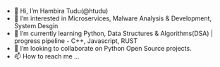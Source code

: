 - 👋 Hi, I’m Hambira Tudu(@htudu)
- 👀 I’m interested in Microservices, Malware Analysis & Development, System Desgin
- 🌱 I’m currently learning Python, Data Structures & Algorithms(DSA) | progress pipeline - C++, Javascript, RUST
- 💞️ I’m looking to collaborate on Python Open Source projects.
- 📫 How to reach me ...

<!---
htudu/htudu is a ✨ special ✨ repository because its `README.md` (this file) appears on your GitHub profile.
You can click the Preview link to take a look at your changes.
--->
